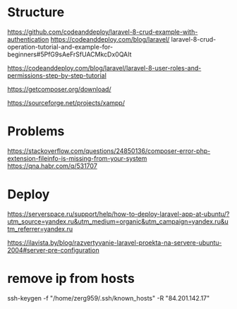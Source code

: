 
# Structure
https://github.com/codeanddeploy/laravel-8-crud-example-with-authentication
https://codeanddeploy.com/blog/laravel/
laravel-8-crud-operation-tutorial-and-example-for-beginners#5PfG9sAeFrSfUACMkcDx0QAIt

https://codeanddeploy.com/blog/laravel/laravel-8-user-roles-and-permissions-step-by-step-tutorial

https://getcomposer.org/download/

https://sourceforge.net/projects/xampp/

# Problems
https://stackoverflow.com/questions/24850136/composer-error-php-extension-fileinfo-is-missing-from-your-system
https://qna.habr.com/q/531707

# Deploy
https://serverspace.ru/support/help/how-to-deploy-laravel-app-at-ubuntu/?utm_source=yandex.ru&utm_medium=organic&utm_campaign=yandex.ru&utm_referrer=yandex.ru

https://ilavista.by/blog/razvertyvanie-laravel-proekta-na-servere-ubuntu-2004#server-pre-configuration

# remove ip from hosts
ssh-keygen -f "/home/zerg959/.ssh/known_hosts" -R "84.201.142.17"
